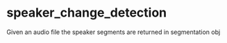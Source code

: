 # speaker_change_detection
Given an audio file the speaker segments are returned in segmentation obj
